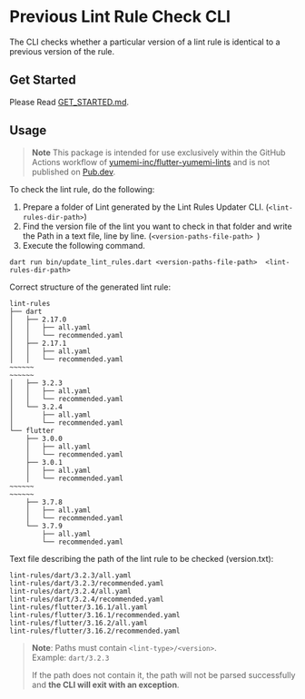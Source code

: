 # Previous Lint Rule Check CLI
The CLI checks whether a particular version of a lint rule is identical to a previous version of the rule.

## Get Started
Please Read [GET_STARTED.md].

## Usage

> **Note**
> This package is intended for use exclusively within the GitHub Actions workflow of
> [yumemi-inc/flutter-yumemi-lints] and is not published on [Pub.dev].

To check the lint rule, do the following:
1. Prepare a folder of Lint generated by the Lint Rules Updater CLI. (`<lint-rules-dir-path>`)
2. Find the version file of the lint you want to check in that folder and write the Path in a text file, line by line. (`<version-paths-file-path> `)
3. Execute the following command.

```shell
dart run bin/update_lint_rules.dart <version-paths-file-path>  <lint-rules-dir-path>
```

Correct structure of the generated lint rule:
```
lint-rules
├── dart
│   ├── 2.17.0
│   │   ├── all.yaml
│   │   └── recommended.yaml
│   ├── 2.17.1
│   │   ├── all.yaml
│   │   └── recommended.yaml
~~~~~~
~~~~~~
│   ├── 3.2.3
│   │   ├── all.yaml
│   │   └── recommended.yaml
│   └── 3.2.4
│       ├── all.yaml
│       └── recommended.yaml
└── flutter
    ├── 3.0.0
    │   ├── all.yaml
    │   └── recommended.yaml
    ├── 3.0.1
    │   ├── all.yaml
    │   └── recommended.yaml
~~~~~~
~~~~~~
    ├── 3.7.8
    │   ├── all.yaml
    │   └── recommended.yaml
    └── 3.7.9
        ├── all.yaml
        └── recommended.yaml
```

Text file describing the path of the lint rule to be checked (version.txt):
```
lint-rules/dart/3.2.3/all.yaml
lint-rules/dart/3.2.3/recommended.yaml
lint-rules/dart/3.2.4/all.yaml
lint-rules/dart/3.2.4/recommended.yaml
lint-rules/flutter/3.16.1/all.yaml
lint-rules/flutter/3.16.1/recommended.yaml
lint-rules/flutter/3.16.2/all.yaml
lint-rules/flutter/3.16.2/recommended.yaml
```
> **Note**:
> Paths must contain `<lint-type>/<version>`.\
> Example: `dart/3.2.3`
>
> If the path does not contain it, the path will not be parsed successfully and **the CLI will exit with an exception**.


<!-- Links -->

[Install Dart SDK]: https://dart.dev/get-dart

[yumemi-inc/flutter-yumemi-lints]: https://github.com/yumemi-inc/flutter-yumemi-lints

[Pub.dev]: https://pub.dev/

[GET_STARTED.md]: https://github.com/yumemi-inc/flutter-yumemi-lints/blob/main/docs/contributing/GET_STARTED.md
